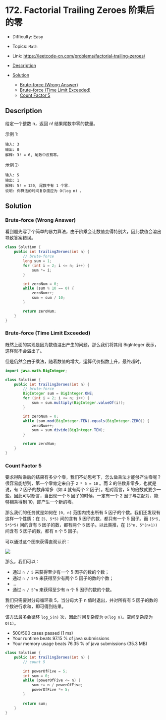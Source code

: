 <!-- omit in toc -->
# 172. Factorial Trailing Zeroes 阶乘后的零

- Difficulty: Easy
- Topics: `Math`
- Link: https://leetcode-cn.com/problems/factorial-trailing-zeroes/

- [Description](#description)
- [Solution](#solution)
  - [Brute-force (Wrong Answer)](#brute-force-wrong-answer)
  - [Brute-force (Time Limit Exceeded)](#brute-force-time-limit-exceeded)
  - [Count Factor 5](#count-factor-5)

## Description

给定一个整数 n，返回 n! 结果尾数中零的数量。

示例 1:
```
输入: 3
输出: 0
解释: 3! = 6, 尾数中没有零。
```
示例 2:
```
输入: 5
输出: 1
解释: 5! = 120, 尾数中有 1 个零.
说明: 你算法的时间复杂度应为 O(log n) 。
```

## Solution

### Brute-force (Wrong Answer)

看到题先写了个简单的暴力算法，由于阶乘会让数值变得特别大，因此数值会溢出导致答案错误。

```java
class Solution {
    public int trailingZeroes(int n) {
        // brute-force
        long sum = 1;
        for (int i = 2; i <= n; i++) {
            sum *= i;
        }

        int zeroNum = 0;
        while (sum % 10 == 0) {
            zeroNum++;
            sum = sum / 10;
        }

        return zeroNum;
    }
}
```

### Brute-force (Time Limit Exceeded)

既然上面的实现是因为数值溢出产生的问题，那么我们将其用 BigInteger 表示，这样就不会溢出了。

但是仍然会由于乘法，随着数值的增大，运算代价指数上升，最终超时。

```java
import java.math.BigInteger;

class Solution {
    public int trailingZeroes(int n) {
        // brute-force
        BigInteger sum = BigInteger.ONE;
        for (int i = 2; i <= n; i++) {
            sum = sum.multiply(BigInteger.valueOf(i));
        }

        int zeroNum = 0;
        while (sum.mod(BigInteger.TEN).equals(BigInteger.ZERO)) {
            zeroNum++;
            sum = sum.divide(BigInteger.TEN);
        }

        return zeroNum;
    }
}
```

### Count Factor 5

要求得阶乘后的结果有多少个零，我们不妨思考下，怎么做乘法才能够产生零呢？很容易能想到，第一个零肯定来自于 `2 * 5 = 10` 。而 2 的倍数非常多，也就是说，有 2 因子的数非常多（如 4 就有两个 2 因子）。相对而言，5 的倍数就要少一些。因此可以断言，当出现一个 5 因子的时候，一定有一个 2 因子与之配对，能够相乘得到 10，即产生一个新的零。

那么我们的任务就是如何在 `[0, n]` 范围内找出所有 5 因子的个数。我们还发现有这样一个性质：在 `[5, 5*5)` 间的含有 5 因子的数，都只有一个 5 因子。而 `[5*5, 5*5*5)` 间的含有 5 因子的数，都有两个 5 因子。以此类推，在 `[5^n, 5^(n+1))` 间含有 5 因子的数，都有 n 个 5 因子。

可以通过这个图来获得直观认识：

![](https://imgconvert.csdnimg.cn/aHR0cHM6Ly9waWMubGVldGNvZGUtY24uY29tL0ZpZ3VyZXMvMTcyL3R3b3NfYW5kX2ZpdmVzLnBuZw?x-oss-process=image/format,png)

那么，我们可以：
- 通过 `n / 5` 来获得至少有一个 5 因子的数的个数；
- 通过 `n / 5*5` 来获得至少有两个 5 因子的数的个数；
- ...
- 通过 `n / 5^n` 来获得至少有 n 个 5 因子的数的个数。

我们只需要对分母循环乘 5，当分母大于 n 值时退出，并对所有有 5 因子的数的个数进行求和，即可得到结果。

该方法最多会循环 `log_5(n)` 次，因此时间复杂度为 `O(log n)`。空间复杂度为 `O(1)`。

- 500/500 cases passed (1 ms)
- Your runtime beats 97.15 % of java submissions
- Your memory usage beats 76.35 % of java submissions (35.3 MB)

```java
class Solution {
    public int trailingZeroes(int n) {
        // count 5
        
        int powerOfFive = 5;
        int sum = 0;
        while (powerOfFive <= n) {
            sum += n / powerOfFive;
            powerOfFive *= 5;
        }
        
        return sum;
    }
}
```
